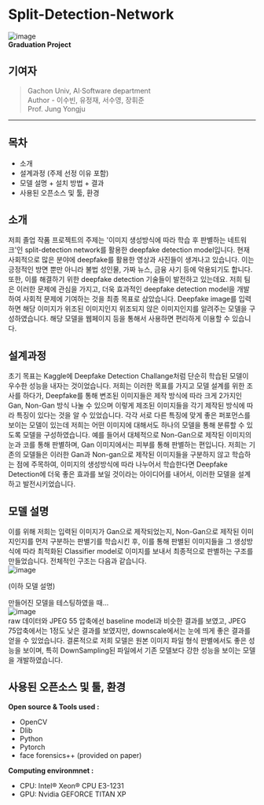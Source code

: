 # Split-Detection-Network

![image](https://user-images.githubusercontent.com/32592754/118756673-6300a280-b8a6-11eb-92a0-1df4ae9f776a.png)   
__Graduation Project__

## 기여자

> Gachon Univ, AI·Software department   
> Author - 이수빈, 유정재, 서수영, 장휘준   
> Prof. Jung Yongju   

***
## 목차
* 소개
* 설계과정 (주제 선정 이유 포함)
* 모델 설명 + 설치 방법 + 결과
* 사용된 오픈소스 및 툴, 환경


## 소개
저희 졸업 작품 프로젝트의 주제는 '이미지 생성방식에 따라 학습 후 판별하는 네트워크'인 split-detection network를 활용한 deepfake detection model입니다. 현재 사회적으로 많은 분야에 deepfake를 활용한 영상과 사진들이 생겨나고 있습니다. 이는 긍정적인 방면 뿐만 아니라 불법 성인물, 가짜 뉴스, 금융 사기 등에 악용되기도 합니다. 또한, 이를 해결하기 위한 deepfake detection 기술들이 발전하고 있는데요. 저희 팀은 이러한 문제에 관심을 가지고, 더욱 효과적인 deepfake detection model을 개발하여 사회적 문제에 기여하는 것을 최종 목표로 삼았습니다.
Deepfake image를 입력하면 해당 이미지가 위조된 이미지인지 위조되지 않은 이미지인지를 알려주는 모델을 구성하였습니다. 
해당 모델을 웹페이지 등을 통해서 사용하면 편리하게 이용할 수 있습니다.


## 설계과정

초기 목표는 Kaggle에 Deepfake Detection Challange처럼 단순히 학습된 모델이 우수한 성능을 내자는 것이었습니다. 저희는 이러한 목표를 가지고 모델 설계를 위한 조사를 하다가, Deepfake를 통해 변조된 이미지들은 제작 방식에 따라 크게 2가지인 Gan, Non-Gan 방식 나눌 수 있으며 이렇게 제조된 이미지들을 각기 제작된 방식에 따라 특징이 있다는 것을 알 수 있었습니다.
각각 서로 다른 특징에 맞게 좋은 퍼포먼스를 보이는 모델이 있는데 저희는 어떤 이미지에 대해서도 하나의 모델을 통해 분류할 수 있도록 모델을 구성하였습니다.
예를 들어서 대체적으로 Non-Gan으로 제작된 이미지의 눈과 코를 통해 판별하며, Gan 이미지에서는 피부를 통해 판별하는 편입니다. 저희는 기존의 모델들은 이러한 Gan과 Non-gan으로 제작된 이미지들을 구분하지 않고 학습하는 점에 주목하여, 이미지의 생성방식에 따라 나누어서 학습한다면 Deepfake Detection에 더욱 좋은 효과를 보일 것이라는 아이디어를 내어서, 이러한 모델을 설계하고 발전시키었습니다.


## 모델 설명

이를 위해 저희는 입력된 이미지가 Gan으로 제작되었는지, Non-Gan으로 제작된 이미지인지를 먼저 구분하는 판별기를 학습시킨 후, 이를 통해 판별된 이미지들을 그 생성방식에 따라 최적화된 Classifier model로 이미지를 보내서 최종적으로 판별하는 구조를 만들었습니다. 전체적인 구조는 다음과 같습니다.   
![image](https://user-images.githubusercontent.com/32592754/118757968-1074b580-b8a9-11eb-8d81-241af2d56e4d.png)   

(이하 모델 설명)   

만들어진 모델을 테스팅하였을 때...   
![image](https://user-images.githubusercontent.com/32592754/118758037-3437fb80-b8a9-11eb-8095-383c7be8a6c2.png)   
raw 데이터와 JPEG 55 압축에선 baseline model과 비슷한 결과를 보였고, JPEG 75압축에서는 1정도 낮은 결과를 보였지만, downscale에서는 눈에 띄게 좋은 결과를 얻을 수 있었습니다. 결론적으로 저희 모델은 원본 이미지 파일 형식 판별에서도 좋은 성능을 보이며, 특히 DownSampling된 파일에서 기존 모델보다 강한 성능을 보이는 모델을 개발하였습니다.   


## 사용된 오픈소스 및 툴, 환경

__Open source & Tools used  :__   
* OpenCV   
* Dlib   
* Python   
* Pytorch   
* face forensics++ (provided on paper)   

__Computing environmnet :__      
* CPU: Intel® Xeon® CPU E3-1231   
* GPU: Nvidia GEFORCE TITAN XP   

